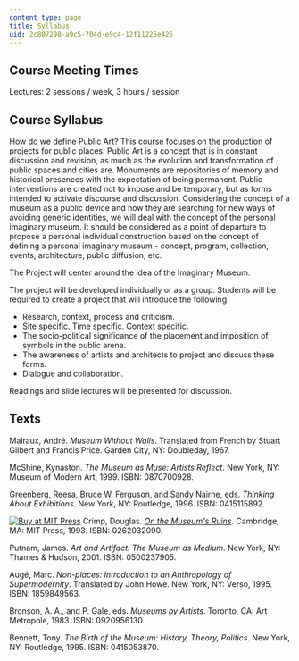 ```yaml
---
content_type: page
title: Syllabus
uid: 2c807298-a9c5-704d-e9c4-12f11225e426
---
```


Course Meeting Times
--------------------

Lectures: 2 sessions / week, 3 hours / session

Course Syllabus
---------------

How do we define Public Art? This course focuses on the production of projects for public places. Public Art is a concept that is in constant discussion and revision, as much as the evolution and transformation of public spaces and cities are. Monuments are repositories of memory and historical presences with the expectation of being permanent. Public interventions are created not to impose and be temporary, but as forms intended to activate discourse and discussion. Considering the concept of a museum as a public device and how they are searching for new ways of avoiding generic identities, we will deal with the concept of the personal imaginary museum. It should be considered as a point of departure to propose a personal individual construction based on the concept of defining a personal imaginary museum - concept, program, collection, events, architecture, public diffusion, etc.

The Project will center around the idea of the Imaginary Museum.

The project will be developed individually or as a group. Students will be required to create a project that will introduce the following:

*   Research, context, process and criticism.
*   Site specific. Time specific. Context specific.
*   The socio-political significance of the placement and imposition of symbols in the public arena.
*   The awareness of artists and architects to project and discuss these forms.
*   Dialogue and collaboration.

Readings and slide lectures will be presented for discussion.

Texts
-----

Malraux, André. _Museum Without Walls_. Translated from French by Stuart Gilbert and Francis Price. Garden City, NY: Doubleday, 1967.

McShine, Kynaston. _The Museum as Muse: Artists Reflect_. New York, NY: Museum of Modern Art, 1999. ISBN: 0870700928.

Greenberg, Reesa, Bruce W. Ferguson, and Sandy Nairne, eds. _Thinking About Exhibitions_. New York, NY: Routledge, 1996. ISBN: 0415115892.

[![Buy at MIT Press](/images/mp_logo.gif)](https://mitpress.mit.edu/books/museums-ruins) Crimp, Douglas. [_On the Museum's Ruins_](https://mitpress.mit.edu/books/museums-ruins). Cambridge, MA: MIT Press, 1993. ISBN: 0262032090.

Putnam, James. _Art and Artifact: The Museum as Medium_. New York, NY: Thames & Hudson, 2001. ISBN: 0500237905.

Augé, Marc. _Non-places: Introduction to an Anthropology of Supermodernity_. Translated by John Howe. New York, NY: Verso, 1995. ISBN: 1859849563.

Bronson, A. A., and P. Gale, eds. _Museums by Artists_. Toronto, CA: Art Metropole, 1983. ISBN: 0920956130.

Bennett, Tony. _The Birth of the Museum: History, Theory, Politics_. New York, NY: Routledge, 1995. ISBN: 0415053870.